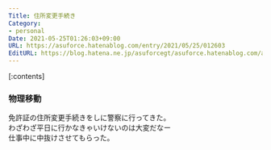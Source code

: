 ```yaml
---
Title: 住所変更手続き
Category:
- personal
Date: 2021-05-25T01:26:03+09:00
URL: https://asuforce.hatenablog.com/entry/2021/05/25/012603
EditURL: https://blog.hatena.ne.jp/asuforcegt/asuforce.hatenablog.com/atom/entry/26006613767834232
---
```


[:contents]

### 物理移動

免許証の住所変更手続きをしに警察に行ってきた。  
わざわざ平日に行かなきゃいけないのは大変だなー  
仕事中に中抜けさせてもらった。  


